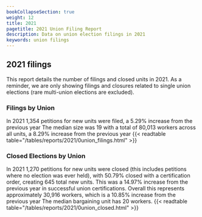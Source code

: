 ```yaml
---
bookCollapseSection: true
weight: 12
title: 2021
pagetitle: 2021 Union Filing Report
description: Data on union election filings in 2021
keywords: union filings
---
```


## 2021 filings

This report details the number of filings and closed units in 2021. As a reminder, we are only showing filings and closures related to single union elections (rare multi-union elections are excluded).

### Filings by Union
In 2021 1,354 petitions for new units were filed, a 5.29% increase from the previous year The median size was 19 with a total of 80,013 workers across all units, a 8.29% increase from the previous year
{{< readtable table="/tables/reports/2021/0union_filings.html" >}}

### Closed Elections by Union
In 2021 1,270 petitions for new units were closed (this includes petitions where no election was ever held), with 50.79% closed with a certification order, creating 645 total new units. This was a 14.97% increase from the previous year in successful union certifications. Overall this represents approximately 30,916 workers, which is a 10.85% increase from the previous year The median bargaining unit has 20 workers.
{{< readtable table="/tables/reports/2021/0union_closed.html" >}}
